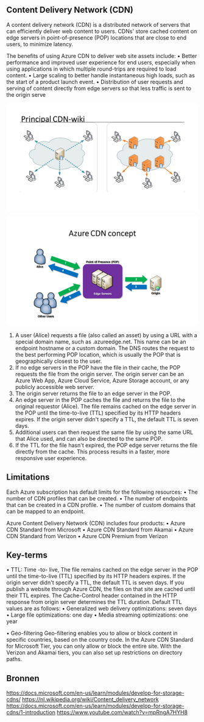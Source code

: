 ## Content Delivery Network (CDN)
	
A content delivery network (CDN) is a distributed network of servers that can efficiently deliver web content to users. CDNs' store cached content on edge servers in point-of-presence (POP) locations that are close to end users, to minimize latency.

The benefits of using Azure CDN to deliver web site assets include:
•	Better performance and improved user experience for end users, especially when using applications in which multiple round-trips are required to load content.
•	Large scaling to better handle instantaneous high loads, such as the start of a product launch event.
•	Distribution of user requests and serving of content directly from edge servers so that less traffic is sent to the origin serve

![Concept-CDN]( https://github.com/techgrounds/cloud-6-repo-AzizaAdam/blob/main/00_includes/AZ19/CDN%20concept.jpg)  

![Azure-CDN]( https://github.com/techgrounds/cloud-6-repo-AzizaAdam/blob/main/00_includes/AZ19/Azure-CDN.jpg)

1.	A user (Alice) requests a file (also called an asset) by using a URL with a special domain name, such as <endpoint name>.azureedge.net. This name can be an endpoint hostname or a custom domain. The DNS routes the request to the best performing POP location, which is usually the POP that is geographically closest to the user.
2.	If no edge servers in the POP have the file in their cache, the POP requests the file from the origin server. The origin server can be an Azure Web App, Azure Cloud Service, Azure Storage account, or any publicly accessible web server.
3.	The origin server returns the file to an edge server in the POP.
4.	An edge server in the POP caches the file and returns the file to the original requestor (Alice). The file remains cached on the edge server in the POP until the time-to-live (TTL) specified by its HTTP headers expires. If the origin server didn't specify a TTL, the default TTL is seven days.
5.	Additional users can then request the same file by using the same URL that Alice used, and can also be directed to the same POP.
6.	If the TTL for the file hasn't expired, the POP edge server returns the file directly from the cache. This process results in a faster, more responsive user experience.



## Limitations
Each Azure subscription has default limits for the following resources:
•	The number of CDN profiles that can be created.
•	The number of endpoints that can be created in a CDN profile.
•	The number of custom domains that can be mapped to an endpoint.


Azure Content Delivery Network (CDN) includes four products:
•	Azure CDN Standard from Microsoft
•	Azure CDN Standard from Akamai
•	Azure CDN Standard from Verizon
•	Azure CDN Premium from Verizon

## Key-terms
					
•	TTL: 
Time -to- live, The file remains cached on the edge server in the POP until the time-to-live (TTL) specified by its HTTP headers expires. If the origin server didn't specify a TTL, the default TTL is seven days. If you publish a website through Azure CDN, the files on that site are cached until their TTL expires. The Cache-Control header contained in the HTTP response from origin server determines the TTL duration.
Default TTL values are as follows:
•	Generalized web delivery optimizations: seven days
•	Large file optimizations: one day
•	Media streaming optimizations: one year


•   Geo-filtering
Geo-filtering enables you to allow or block content in specific countries, based on the country code. In the Azure CDN Standard for Microsoft Tier, you can only allow or block the entire site. With the Verizon and Akamai tiers, you can also set up restrictions on directory paths.

			


	
## Bronnen	

https://docs.microsoft.com/en-us/learn/modules/develop-for-storage-cdns/
https://nl.wikipedia.org/wiki/Content_delivery_network
https://docs.microsoft.com/en-us/learn/modules/develop-for-storage-cdns/1-introduction
https://www.youtube.com/watch?v=mpRngA7HYH8


